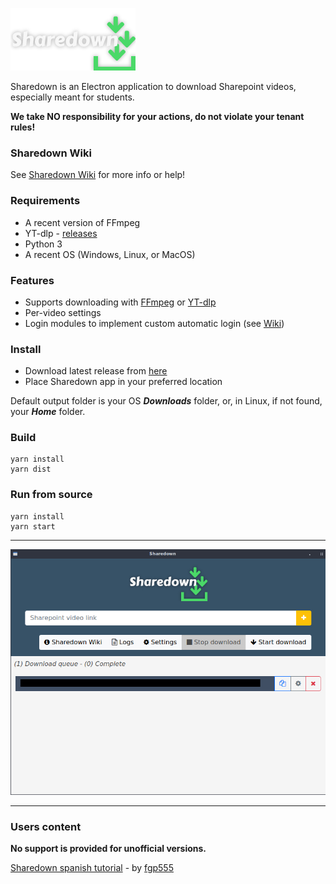 ![](sharedownlogo.png)

Sharedown is an Electron application to download Sharepoint videos, especially meant for students.

**We take NO responsibility for your actions, do not violate your tenant rules!**

### Sharedown Wiki
See [Sharedown Wiki](https://github.com/kylon/Sharedown/wiki) for more info or help!

### Requirements
* A recent version of FFmpeg
* YT-dlp - [releases](https://github.com/yt-dlp/yt-dlp/releases)
* Python 3
* A recent OS (Windows, Linux, or MacOS)

### Features
* Supports downloading with [FFmpeg](https://www.ffmpeg.org/) or [YT-dlp](https://github.com/yt-dlp/yt-dlp)
* Per-video settings
* Login modules to implement custom automatic login (see [Wiki](https://github.com/kylon/Sharedown/wiki))

### Install
* Download latest release from [here](https://github.com/kylon/Sharedown/releases/latest)
* Place Sharedown app in your preferred location

Default output folder is your OS _**Downloads**_ folder, or, in Linux, if not found, your _**Home**_ folder.

### Build

```
yarn install
yarn dist
```

### Run from source

```
yarn install
yarn start
```

---

![](sharedown.jpg)

---

### Users content

**No support is provided for unofficial versions.**

[Sharedown spanish tutorial](https://fgp555.com/support/sharepoint-download-videos/) - by [fgp555](https://github.com/fgp555)
